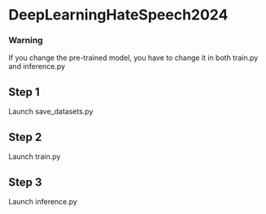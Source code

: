 # DeepLearningHateSpeech2024

### Warning
If you change the pre-trained model, you have to change it in both train.py and inference.py

## Step 1
Launch save_datasets.py

## Step 2
Launch train.py

## Step 3
Launch inference.py